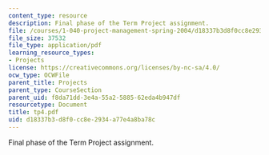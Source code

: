 ```yaml
---
content_type: resource
description: Final phase of the Term Project assignment.
file: /courses/1-040-project-management-spring-2004/d18337b3d8f0cc8e2934a77e4a8ba78c_tp4.pdf
file_size: 37532
file_type: application/pdf
learning_resource_types:
- Projects
license: https://creativecommons.org/licenses/by-nc-sa/4.0/
ocw_type: OCWFile
parent_title: Projects
parent_type: CourseSection
parent_uid: f8da71dd-3e4a-55a2-5885-62eda4b947df
resourcetype: Document
title: tp4.pdf
uid: d18337b3-d8f0-cc8e-2934-a77e4a8ba78c
---
```

Final phase of the Term Project assignment.